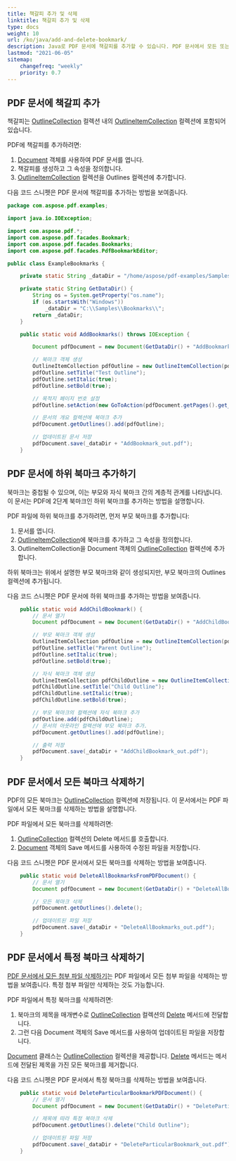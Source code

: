 ```yaml
---
title: 책갈피 추가 및 삭제
linktitle: 책갈피 추가 및 삭제
type: docs
weight: 10
url: /ko/java/add-and-delete-bookmark/
description: Java로 PDF 문서에 책갈피를 추가할 수 있습니다. PDF 문서에서 모든 또는 특정 책갈피를 삭제할 수 있습니다.
lastmod: "2021-06-05"
sitemap:
    changefreq: "weekly"
    priority: 0.7
---
```


## PDF 문서에 책갈피 추가

책갈피는 [OutlineCollection](https://reference.aspose.com/pdf/java/com.aspose.pdf/OutlineCollection) 컬렉션 내의 [OutlineItemCollection](https://reference.aspose.com/pdf/java/com.aspose.pdf/OutlineItemCollection) 컬렉션에 포함되어 있습니다.

PDF에 책갈피를 추가하려면:

1. [Document](https://reference.aspose.com/pdf/java/com.aspose.pdf/Document) 객체를 사용하여 PDF 문서를 엽니다.
2. 책갈피를 생성하고 그 속성을 정의합니다.
3. [OutlineItemCollection](https://reference.aspose.com/pdf/java/com.aspose.pdf/OutlineItemCollection) 컬렉션을 Outlines 컬렉션에 추가합니다.

다음 코드 스니펫은 PDF 문서에 책갈피를 추가하는 방법을 보여줍니다.

```java
package com.aspose.pdf.examples;

import java.io.IOException;

import com.aspose.pdf.*;
import com.aspose.pdf.facades.Bookmark;
import com.aspose.pdf.facades.Bookmarks;
import com.aspose.pdf.facades.PdfBookmarkEditor;

public class ExampleBookmarks {

    private static String _dataDir = "/home/aspose/pdf-examples/Samples/Bookmarks/";

    private static String GetDataDir() {
        String os = System.getProperty("os.name");
        if (os.startsWith("Windows"))
            _dataDir = "C:\\Samples\\Bookmarks\\";
        return _dataDir;
    }

    public static void AddBookmarks() throws IOException {

        Document pdfDocument = new Document(GetDataDir() + "AddBookmark.pdf");

        // 북마크 객체 생성
        OutlineItemCollection pdfOutline = new OutlineItemCollection(pdfDocument.getOutlines());
        pdfOutline.setTitle("Test Outline");
        pdfOutline.setItalic(true);
        pdfOutline.setBold(true);

        // 목적지 페이지 번호 설정
        pdfOutline.setAction(new GoToAction(pdfDocument.getPages().get_Item(2)));

        // 문서의 개요 컬렉션에 북마크 추가
        pdfDocument.getOutlines().add(pdfOutline);

        // 업데이트된 문서 저장
        pdfDocument.save(_dataDir + "AddBookmark_out.pdf");
    }
```


## PDF 문서에 하위 북마크 추가하기

북마크는 중첩될 수 있으며, 이는 부모와 자식 북마크 간의 계층적 관계를 나타냅니다. 이 문서는 PDF에 2단계 북마크인 하위 북마크를 추가하는 방법을 설명합니다.

PDF 파일에 하위 북마크를 추가하려면, 먼저 부모 북마크를 추가합니다:

1. 문서를 엽니다.
1. [OutlineItemCollection](https://reference.aspose.com/pdf/java/com.aspose.pdf/OutlineItemCollection)에 북마크를 추가하고 그 속성을 정의합니다.
1. OutlineItemCollection을 Document 객체의 [OutlineCollection](https://reference.aspose.com/pdf/java/com.aspose.pdf/OutlineCollection) 컬렉션에 추가합니다.

하위 북마크는 위에서 설명한 부모 북마크와 같이 생성되지만, 부모 북마크의 Outlines 컬렉션에 추가됩니다.

다음 코드 스니펫은 PDF 문서에 하위 북마크를 추가하는 방법을 보여줍니다.

```java
    public static void AddChildBookmark() {
        // 문서 열기
        Document pdfDocument = new Document(GetDataDir() + "AddChildBookmark.pdf");

        // 부모 북마크 객체 생성
        OutlineItemCollection pdfOutline = new OutlineItemCollection(pdfDocument.getOutlines());
        pdfOutline.setTitle("Parent Outline");
        pdfOutline.setItalic(true);
        pdfOutline.setBold(true);

        // 자식 북마크 객체 생성
        OutlineItemCollection pdfChildOutline = new OutlineItemCollection(pdfDocument.getOutlines());
        pdfChildOutline.setTitle("Child Outline");
        pdfChildOutline.setItalic(true);
        pdfChildOutline.setBold(true);

        // 부모 북마크의 컬렉션에 자식 북마크 추가
        pdfOutline.add(pdfChildOutline);
        // 문서의 아웃라인 컬렉션에 부모 북마크 추가.
        pdfDocument.getOutlines().add(pdfOutline);

        // 출력 저장
        pdfDocument.save(_dataDir + "AddChildBookmark_out.pdf");
    }
```


## PDF 문서에서 모든 북마크 삭제하기

PDF의 모든 북마크는 [OutlineCollection](https://reference.aspose.com/pdf/java/com.aspose.pdf/OutlineCollection) 컬렉션에 저장됩니다. 이 문서에서는 PDF 파일에서 모든 북마크를 삭제하는 방법을 설명합니다.

PDF 파일에서 모든 북마크를 삭제하려면:

1. [OutlineCollection](https://reference.aspose.com/pdf/java/com.aspose.pdf/OutlineCollection) 컬렉션의 Delete 메서드를 호출합니다.
1. [Document](https://reference.aspose.com/pdf/java/com.aspose.pdf/Document) 객체의 Save 메서드를 사용하여 수정된 파일을 저장합니다.

다음 코드 스니펫은 PDF 문서에서 모든 북마크를 삭제하는 방법을 보여줍니다.

```java
    public static void DeleteAllBookmarksFromPDFDocument() {
        // 문서 열기
        Document pdfDocument = new Document(GetDataDir() + "DeleteAllBookmarks.pdf");

        // 모든 북마크 삭제
        pdfDocument.getOutlines().delete();

        // 업데이트된 파일 저장
        pdfDocument.save(_dataDir + "DeleteAllBookmarks_out.pdf");
    }
```

## PDF 문서에서 특정 북마크 삭제하기

[PDF 문서에서 모든 첨부 파일 삭제하기](https://docs.aspose.com/pdf/java/working-with-attachments/)는 PDF 파일에서 모든 첨부 파일을 삭제하는 방법을 보여줍니다. 특정 첨부 파일만 삭제하는 것도 가능합니다.

PDF 파일에서 특정 북마크를 삭제하려면:

1. 북마크의 제목을 매개변수로 [OutlineCollection](https://reference.aspose.com/pdf/java/com.aspose.pdf/OutlineCollection) 컬렉션의 [Delete](https://reference.aspose.com/pdf/java/com.aspose.pdf/OutlineCollection#delete--) 메서드에 전달합니다.
1. 그런 다음 Document 객체의 Save 메서드를 사용하여 업데이트된 파일을 저장합니다.

[Document](https://reference.aspose.com/pdf/java/com.aspose.pdf/Document) 클래스는 [OutlineCollection](https://reference.aspose.com/pdf/java/com.aspose.pdf/OutlineCollection) 컬렉션을 제공합니다. [Delete](https://reference.aspose.com/pdf/java/com.aspose.pdf/OutlineCollection#delete--) 메서드는 메서드에 전달된 제목을 가진 모든 북마크를 제거합니다.

다음 코드 스니펫은 PDF 문서에서 특정 북마크를 삭제하는 방법을 보여줍니다.

```java
    public static void DeleteParticularBookmarkPDFDocument() {
        // 문서 열기
        Document pdfDocument = new Document(GetDataDir() + "DeleteParticularBookmark.pdf");

        // 제목에 따라 특정 북마크 삭제
        pdfDocument.getOutlines().delete("Child Outline");

        // 업데이트된 파일 저장
        pdfDocument.save(_dataDir + "DeleteParticularBookmark_out.pdf");
    }
```